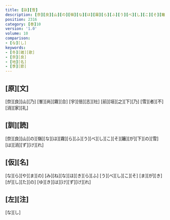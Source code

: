 ```yaml
---
title: [詠][雪]
description: [奈][良][山][の][嶺][な][ほ][霧][ら][ふ][う][べ][し][こ][そ][籬][が][下][の][雪][は][消][ず][け][れ]
position: 2316
category: [巻]10
version: '1.0'
volume: 10
comparison:
- [な][し]
keywords:
- [冬][雑][歌]
- [奈][良]
- [地][名]
- [季][節]
---
```


## [原][文]

[奈][良][山][乃] [峯][尚][霧][合] [宇][倍][志][社] [前][垣][之][下][乃] [雪][者][不][消][家][礼]

## [訓][読]

[奈][良][山][の][嶺][な][ほ][霧][ら][ふ][う][べ][し][こ][そ][籬][が][下][の][雪][は][消][ず][け][れ]

## [仮][名]

[な][ら][や][ま][の] [み][ね][な][ほ][き][ら][ふ] [う][べ][し][こ][そ] [ま][が][き][が][し][た][の] [ゆ][き][は][け][ず][け][れ]

## [左][注]

[な][し]
